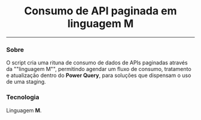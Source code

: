 <div align="center">
  <h1>Consumo de API paginada em linguagem M</h1>
</div>



_________________




### Sobre
O script cria uma rituna de consumo de dados de APIs paginadas através da ""linguagem M"", permitindo agendar um fluxo de consumo, tratamento e atualização dentro do **Power Query**, para soluções que dispensam o uso de uma staging.
  
### Tecnologia
Linguagem **M**.
